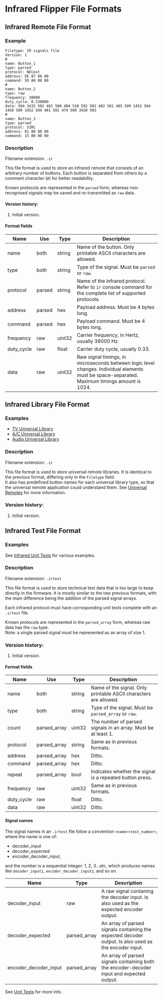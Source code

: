 # Infrared Flipper File Formats

## Infrared Remote File Format
### Example

    Filetype: IR signals file
    Version: 1
    # 
    name: Button_1
    type: parsed
    protocol: NECext
    address: EE 87 00 00
    command: 5D A0 00 00
    #
    name: Button_2
    type: raw
    frequency: 38000
    duty_cycle: 0.330000
    data: 504 3432 502 483 500 484 510 502 502 482 501 485 509 1452 504 1458 509 1452 504 481 501 474 509 3420 503
    #
    name: Button_3
    type: parsed
    protocol: SIRC
    address: 01 00 00 00
    command: 15 00 00 00

### Description
Filename extension: `.ir`

This file format is used to store an infrared remote that consists of an arbitrary number of buttons. 
Each button is separated from others by a comment character (`#`) for better readability.

Known protocols are represented in the `parsed` form, whereas non-recognised signals may be saved and re-transmitted as `raw` data.

#### Version history:
1. Initial version.

#### Format fields
| Name       | Use     | Type   | Description |
| ---------- | ------- | ------ |------------ |
| name       | both    | string | Name of the button. Only printable ASCII characters are allowed. |
| type       | both    | string | Type of the signal. Must be `parsed` or `raw`.  |
| protocol   | parsed  | string | Name of the infrared protocol. Refer to `ir` console command for the complete list of supported protocols. |
| address    | parsed  | hex    | Payload address. Must be 4 bytes long. |
| command    | parsed  | hex    | Payload command. Must be 4 bytes long. |
| frequency  | raw     | uint32 | Carrier frequency, in Hertz, usually 38000 Hz. |
| duty_cycle | raw     | float  | Carrier duty cycle, usually 0.33. |
| data       | raw     | uint32 | Raw signal timings, in microseconds between logic level changes. Individual elements must be space-separated. Maximum timings amount is 1024. |

## Infrared Library File Format
### Examples
- [TV Universal Library](/assets/resources/infrared/assets/tv.ir)
- [A/C Universal Library](/assets/resources/infrared/assets/ac.ir)
- [Audio Universal Library](/assets/resources/infrared/assets/audio.ir)

### Description
Filename extension: `.ir`

This file format is used to store universal remote libraries. It is identical to the previous format, differing only in the `Filetype` field.\
It also has predefined button names for each universal library type, so that the universal remote application could understand them.
See [Universal Remotes](/documentation/UniversalRemotes.md) for more information.

### Version history:
1. Initial version.

## Infrared Test File Format
### Examples
See [Infrared Unit Tests](/assets/unit_tests/infrared/) for various examples.
### Description
Filename extension: `.irtest`

This file format is used to store technical test data that is too large to keep directly in the firmware.
It is mostly similar to the two previous formats, with the main difference being the addition of the parsed signal arrays.

Each infrared protocol must have corresponding unit tests complete with an `.irtest` file.

Known protocols are represented in the `parsed_array` form, whereas raw data has the `raw` type.\
Note: a single parsed signal must be represented as an array of size 1.

### Version history:
1. Initial version.

#### Format fields
| Name       | Use          | Type   | Description |
| ---------- | ------------ | ------ |------------ |
| name       | both         | string | Name of the signal. Only printable ASCII characters are allowed. |
| type       | both         | string | Type of the signal. Must be `parsed_array` or `raw`.  |
| count      | parsed_array | uint32 | The number of parsed signals in an array. Must be at least 1. |
| protocol   | parsed_array | string | Same as in previous formats. |
| address    | parsed_array | hex    | Ditto. |
| command    | parsed_array | hex    | Ditto. |
| repeat     | parsed_array | bool   | Indicates whether the signal is a repeated button press. |
| frequency  | raw          | uint32 | Same as in previous formats. |
| duty_cycle | raw          | float  | Ditto. |
| data       | raw          | uint32 | Ditto. |

#### Signal names
The signal names in an `.irtest` file folow a convention `<name><test_number>`, where the name is one of:
- decoder_input
- decoder_expected
- encoder_decoder_input,

and the number is a sequential integer: 1, 2, 3...etc, which produces names like `decoder_input1`, `encoder_decoder_input3`, and so on.

| Name                  | Type         | Description |
| --------------------- | ------------ | ----------- |
| decoder_input         | raw          | A raw signal contaning the decoder input. Is also used as the expected encoder output. |
| decoder_expected      | parsed_array | An array of parsed signals containing the expected decoder output. Is also used as the encoder input. |
| encoder_decoder_input | parsed_array | An array of parsed signals containing both the encoder-decoder input and expected output. |

See [Unit Tests](/documentation/UnitTests.md#infrared) for more info.
